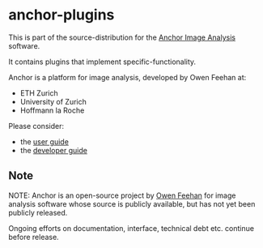 # anchor-plugins

This is part of the source-distribution for the [Anchor Image Analysis](http://www.anchoranalysis.org) software.

It contains plugins that implement specific-functionality.

Anchor is a platform for image analysis, developed by Owen Feehan at:

* ETH Zurich
* University of Zurich
* Hoffmann la Roche

Please consider:
* the [user guide](https://www.anchoranalysis.org/user_guide.html)
* the [developer guide](https://www.anchoranalysis.org/developer_guide.html)


## Note

NOTE: Anchor is an open-source project by [Owen Feehan](http://www.owenfeehan.com) for image analysis software whose source is publicly available, but has not yet been publicly released.

Ongoing efforts on documentation, interface, technical debt etc. continue before release.
